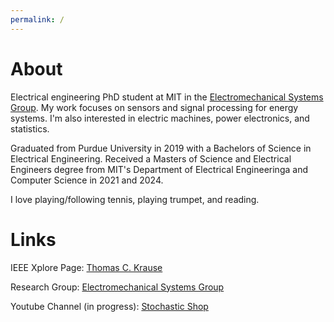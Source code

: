 ```yaml
---
permalink: /
---
```

# **About**
Electrical engineering PhD student at MIT in the [Electromechanical Systems Group](https://emsg.mit.edu/). My work focuses on sensors and signal processing for energy systems. I'm also interested in electric machines, power electronics, and statistics.

Graduated from Purdue University in 2019 with a Bachelors of Science in Electrical Engineering. Received a Masters of Science and Electrical Engineers degree from MIT's Department of Electrical Engineeringa and Computer Science in 2021 and 2024. 

I love playing/following tennis, playing trumpet, and reading.  


# **Links**
IEEE Xplore Page: [Thomas C. Krause](https://ieeexplore.ieee.org/author/37088657720)

Research Group: [Electromechanical Systems Group](https://emsg.mit.edu/)

Youtube Channel (in progress): [Stochastic Shop](https://www.youtube.com/@stochasticshop)
